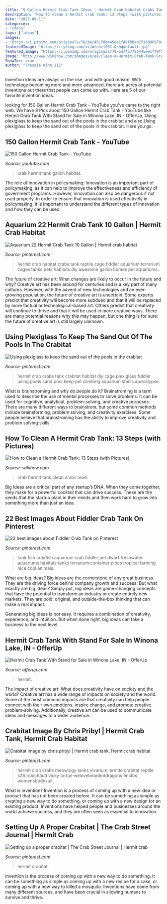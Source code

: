 ```yaml
---
title: "5 Gallon Hermit Crab Tank Ideas : Hermit Crab Habitat Crabs Tank Reptile Cage Fiddler Aquarium Terrarium Cages Tanks Pets Habitats Diy Awesome Gallon Homes Pet Aquariums"
description: "How to clean a hermit crab tank: 13 steps (with pictures)"
date: "2023-09-11"
categories:
- "ideas"
tags: ["ideas"]
images:
- "https://i.pinimg.com/originals/78/b4/45/78b445ee1f49f5bab271d80697047232.jpg"
featuredImage: "https://i.ytimg.com/vi/WrahzfQ5C-Q/hqdefault.jpg"
featured_image: "https://i.pinimg.com/originals/78/b4/45/78b445ee1f49f5bab271d80697047232.jpg"
image: "http://www.wikihow.com/images/e/ea/Clean-a-Hermit-Crab-Tank-Step-13.jpg"
ShowToc: true
author: "Tressie Kihn III"
---
```



Invention ideas are always on the rise, and with good reason. With technology becoming more and more advanced, there are acres of potential inventions out there that people can come up with. Here are 5 of our favorite invention ideas.

	

		
looking for 150 Gallon Hermit Crab Tank - YouTube you've came to the right web. We have 8 Pics about 150 Gallon Hermit Crab Tank - YouTube like Hermit Crab Tank With Stand for Sale in Winona Lake, IN - OfferUp, Using plexiglass to keep the sand out of the pools in the crabitat and also Using plexiglass to keep the sand out of the pools in the crabitat. Here you go:
		
    
## 150 Gallon Hermit Crab Tank - YouTube

<img loading=lazy src="https://i.ytimg.com/vi/WrahzfQ5C-Q/hqdefault.jpg" onerror="this.onerror=null;this.src='https://tse3.mm.bing.net/th?id=OIP.hHd1x9TIHhTToRwMUixilgHaFj&amp;pid=15.1';" alt="150 Gallon Hermit Crab Tank - YouTube">

_Source: youtube.com_

>crab hermit tank gallon habitat. 

	

The role of innovation in policymaking:
Innovation is an important part of policymaking, as it can help to improve the effectiveness and efficiency of government programs. However, innovation can also be dangerous if not used properly. In order to ensure that innovation is used effectively in policymaking, it is important to understand the different types of innovation and how they can be used.

    
## Aquarium 22 Hermit Crab Tank 10 Gallon | Hermit Crab Habitat

<img loading=lazy src="https://i.pinimg.com/originals/29/e2/e4/29e2e461e18a2e556453ee3298caa347.jpg" onerror="this.onerror=null;this.src='https://tse2.mm.bing.net/th?id=OIP.y6w0BbYvsWsMbPnh9ektUwHaFj&amp;pid=15.1';" alt="Aquarium 22 Hermit Crab Tank 10 Gallon | Hermit crab habitat">

_Source: pinterest.com_

>hermit crab habitat crabs tank reptile cage fiddler aquarium terrarium cages tanks pets habitats diy awesome gallon homes pet aquariums. 

	

The future of creative art: What changes are likely to occur in the future and why?
Creative art has been around for centuries and is a key part of many cultures. However, with the advent of new technologies and an ever-growing population, the future of creative art is uncertain. Some experts predict that creativity will become more subdued and that it will be replaced by more factual or technological-based art. Others predict that creativity will continue to thrive and that it will be used in more creative ways. There are many potential reasons why this may happen, but one thing is for sure: the future of creative art is still largely unknown.

    
## Using Plexiglass To Keep The Sand Out Of The Pools In The Crabitat

<img loading=lazy src="https://i.pinimg.com/originals/25/ac/fc/25acfcc2f9ae34d357b2e81734e8dae6.jpg" onerror="this.onerror=null;this.src='https://tse3.mm.bing.net/th?id=OIP.cVztXrG4UT1LHUQwFomnswHaFj&amp;pid=15.1';" alt="Using plexiglass to keep the sand out of the pools in the crabitat">

_Source: pinterest.com_

>hermit crab crabs tank crabitat habitat diy cage plexiglass fiddler using pools sand pool keep pet climbing aquarium shells apocalypse. 

	

What is brainstroming and why do people do it?
Brainstroming is a term used to describe the use of mental processes to solve problems. It can be used for cognitive, analytical, problem-solving, and creative purposes. There are many different ways to brainstrom, but some common methods include brainstorming, problem solving, and creativity exercises. Some people believe that brainstroming has the ability to improve creativity and problem solving skills.

    
## How To Clean A Hermit Crab Tank: 13 Steps (with Pictures)

<img loading=lazy src="http://www.wikihow.com/images/e/ea/Clean-a-Hermit-Crab-Tank-Step-13.jpg" onerror="this.onerror=null;this.src='https://tse2.mm.bing.net/th?id=OIP.k9_RT83cGJ6pn7oC-NiusAHaFj&amp;pid=15.1';" alt="How to Clean a Hermit Crab Tank: 13 Steps (with Pictures)">

_Source: wikihow.com_

>crab hermit tank clean crabs read. 

	

Big Ideas are a critical part of any startup’s DNA. When they come together, they make for a powerful cocktail that can drive success. These are the seeds that the startup plant in their minds and then work hard to grow into something more than just an idea. 

    
## 22 Best Images About Fiddler Crab Tank On Pinterest

<img loading=lazy src="https://s-media-cache-ak0.pinimg.com/736x/7b/96/15/7b9615926225889401e230d522a2aa85--crayfish-tank-tropical-fish.jpg" onerror="this.onerror=null;this.src='https://tse2.mm.bing.net/th?id=OIP.ZrjT6-PM1LBzanINJUMp4AHaFi&amp;pid=15.1';" alt="22 best images about Fiddler Crab Tank on Pinterest">

_Source: pinterest.com_

>tank fish crayfish aquarium crab fiddler pet dwarf freshwater aquariums habitats tanks terrarium container pipes tropical farming nice cool animals. 

	

What are big ideas?
Big ideas are the cornerstone of any great business. They are the driving force behind company growth and success. But what exactly are big ideas?
Simply put, big ideas are game-changing concepts that have the potential to transform an industry or create entirely new markets. They are bold, original, and outside-the-box thinking that can make a real impact.

Generating big ideas is not easy. It requires a combination of creativity, experience, and intuition. But when done right, big ideas can take a business to the next level.

    
## Hermit Crab Tank With Stand For Sale In Winona Lake, IN - OfferUp

<img loading=lazy src="https://images.offerup.com/cvuV7hqy-fTiypJHygHv-1XjjcE=/600x964/2d8e/2d8e6c14d6d84a388fffaa469370cefe.jpg" onerror="this.onerror=null;this.src='https://tse2.mm.bing.net/th?id=OIP.SsR3Ria-SKy-GZfR6ndShQHaL5&amp;pid=15.1';" alt="Hermit Crab Tank With Stand for Sale in Winona Lake, IN - OfferUp">

_Source: offerup.com_

>hermit. 

	

The impact of creative art: What does creativity have on society and the world?
Creative art has a wide range of impacts on society and the world. Some of the most common impacts are that creativity can help people connect with their own emotions, inspire change, and promote creative problem-solving. Additionally, creative art can be used to communicate ideas and messages to a wider audience.

    
## Crabitat Image By Chris Pribyl | Hermit Crab Tank, Hermit Crab Habitat

<img loading=lazy src="https://i.pinimg.com/originals/b8/eb/23/b8eb23aed823503f2b9b3f0dfc1979a2.jpg" onerror="this.onerror=null;this.src='https://tse2.mm.bing.net/th?id=OIP.uWR-6Hr3FPRDsl37iYpIZAHaE9&amp;pid=15.1';" alt="Crabitat image by chris pribyl | Hermit crab tank, Hermit crab habitat">

_Source: pinterest.com_

>hermit crab crabs meowlogy tanks vivarium lermite crabitat reptile s26 robichaud vicky tortue welovebeardeddragons enclos womensbodysuit. 

	

What is invention?
Invention is a process of coming up with a new idea or product that has not been created before. It can be something as simple as creating a new way to do something, or coming up with a new design for an existing product. Inventions have helped people and businesses around the world achieve success, and they are often seen as essential to innovation.

    
## Setting Up A Proper Crabitat | The Crab Street Journal | Hermit Crab

<img loading=lazy src="https://i.pinimg.com/originals/78/b4/45/78b445ee1f49f5bab271d80697047232.jpg" onerror="this.onerror=null;this.src='https://tse3.mm.bing.net/th?id=OIP.hWNPtGew4aEeSzMvyodb0gHaFk&amp;pid=15.1';" alt="Setting up a proper crabitat | The Crab Street Journal | Hermit crab">

_Source: pinterest.com_

>hermit crabitat. 

	

Invention is the process of coming up with a new way to do something. It can be something as simple as coming up with a new recipe for a cake, or coming up with a new way to killed a mosquito. Inventions have come from many different sources, and have been crucial in allowing humans to survive and thrive.

